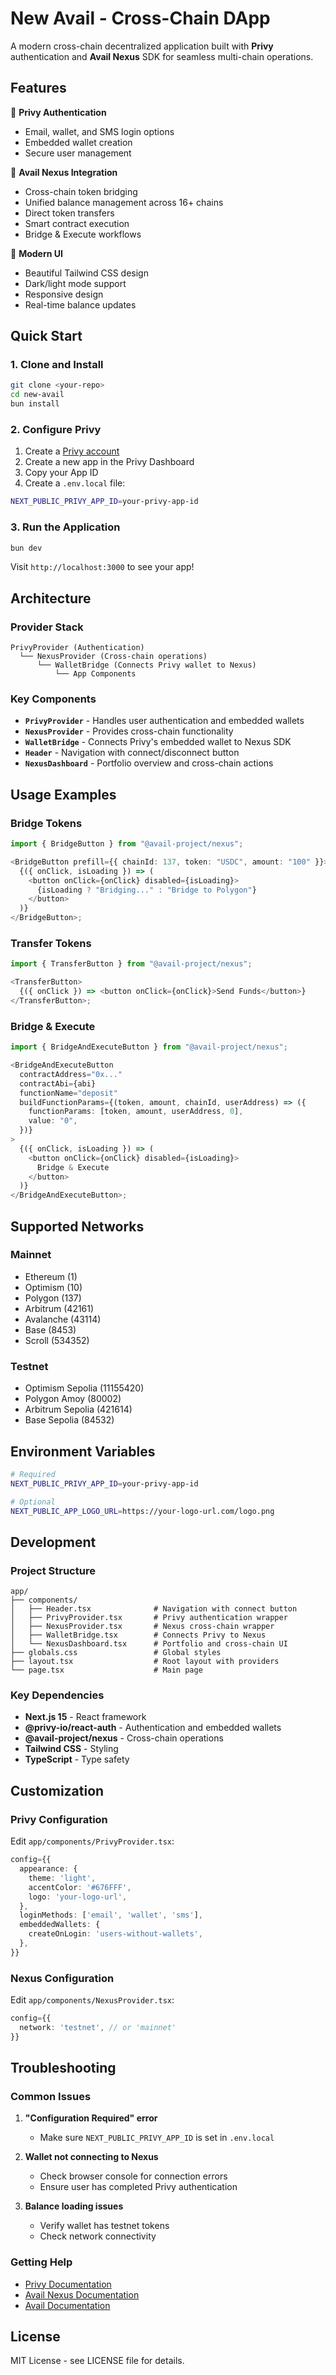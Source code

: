 # New Avail - Cross-Chain DApp

A modern cross-chain decentralized application built with **Privy** authentication and **Avail Nexus** SDK for seamless multi-chain operations.

## Features

🔐 **Privy Authentication**

- Email, wallet, and SMS login options
- Embedded wallet creation
- Secure user management

🌉 **Avail Nexus Integration**

- Cross-chain token bridging
- Unified balance management across 16+ chains
- Direct token transfers
- Smart contract execution
- Bridge & Execute workflows

🎨 **Modern UI**

- Beautiful Tailwind CSS design
- Dark/light mode support
- Responsive design
- Real-time balance updates

## Quick Start

### 1. Clone and Install

```bash
git clone <your-repo>
cd new-avail
bun install
```

### 2. Configure Privy

1. Create a [Privy account](https://dashboard.privy.io/)
2. Create a new app in the Privy Dashboard
3. Copy your App ID
4. Create a `.env.local` file:

```bash
NEXT_PUBLIC_PRIVY_APP_ID=your-privy-app-id
```

### 3. Run the Application

```bash
bun dev
```

Visit `http://localhost:3000` to see your app!

## Architecture

### Provider Stack

```
PrivyProvider (Authentication)
  └── NexusProvider (Cross-chain operations)
      └── WalletBridge (Connects Privy wallet to Nexus)
          └── App Components
```

### Key Components

- **`PrivyProvider`** - Handles user authentication and embedded wallets
- **`NexusProvider`** - Provides cross-chain functionality
- **`WalletBridge`** - Connects Privy's embedded wallet to Nexus SDK
- **`Header`** - Navigation with connect/disconnect button
- **`NexusDashboard`** - Portfolio overview and cross-chain actions

## Usage Examples

### Bridge Tokens

```typescript
import { BridgeButton } from "@avail-project/nexus";

<BridgeButton prefill={{ chainId: 137, token: "USDC", amount: "100" }}>
  {({ onClick, isLoading }) => (
    <button onClick={onClick} disabled={isLoading}>
      {isLoading ? "Bridging..." : "Bridge to Polygon"}
    </button>
  )}
</BridgeButton>;
```

### Transfer Tokens

```typescript
import { TransferButton } from "@avail-project/nexus";

<TransferButton>
  {({ onClick }) => <button onClick={onClick}>Send Funds</button>}
</TransferButton>;
```

### Bridge & Execute

```typescript
import { BridgeAndExecuteButton } from "@avail-project/nexus";

<BridgeAndExecuteButton
  contractAddress="0x..."
  contractAbi={abi}
  functionName="deposit"
  buildFunctionParams={(token, amount, chainId, userAddress) => ({
    functionParams: [token, amount, userAddress, 0],
    value: "0",
  })}
>
  {({ onClick, isLoading }) => (
    <button onClick={onClick} disabled={isLoading}>
      Bridge & Execute
    </button>
  )}
</BridgeAndExecuteButton>;
```

## Supported Networks

### Mainnet

- Ethereum (1)
- Optimism (10)
- Polygon (137)
- Arbitrum (42161)
- Avalanche (43114)
- Base (8453)
- Scroll (534352)

### Testnet

- Optimism Sepolia (11155420)
- Polygon Amoy (80002)
- Arbitrum Sepolia (421614)
- Base Sepolia (84532)

## Environment Variables

```bash
# Required
NEXT_PUBLIC_PRIVY_APP_ID=your-privy-app-id

# Optional
NEXT_PUBLIC_APP_LOGO_URL=https://your-logo-url.com/logo.png
```

## Development

### Project Structure

```
app/
├── components/
│   ├── Header.tsx              # Navigation with connect button
│   ├── PrivyProvider.tsx       # Privy authentication wrapper
│   ├── NexusProvider.tsx       # Nexus cross-chain wrapper
│   ├── WalletBridge.tsx        # Connects Privy to Nexus
│   └── NexusDashboard.tsx      # Portfolio and cross-chain UI
├── globals.css                 # Global styles
├── layout.tsx                  # Root layout with providers
└── page.tsx                    # Main page
```

### Key Dependencies

- **Next.js 15** - React framework
- **@privy-io/react-auth** - Authentication and embedded wallets
- **@avail-project/nexus** - Cross-chain operations
- **Tailwind CSS** - Styling
- **TypeScript** - Type safety

## Customization

### Privy Configuration

Edit `app/components/PrivyProvider.tsx`:

```typescript
config={{
  appearance: {
    theme: 'light',
    accentColor: '#676FFF',
    logo: 'your-logo-url',
  },
  loginMethods: ['email', 'wallet', 'sms'],
  embeddedWallets: {
    createOnLogin: 'users-without-wallets',
  },
}}
```

### Nexus Configuration

Edit `app/components/NexusProvider.tsx`:

```typescript
config={{
  network: 'testnet', // or 'mainnet'
}}
```

## Troubleshooting

### Common Issues

1. **"Configuration Required" error**

   - Make sure `NEXT_PUBLIC_PRIVY_APP_ID` is set in `.env.local`

2. **Wallet not connecting to Nexus**

   - Check browser console for connection errors
   - Ensure user has completed Privy authentication

3. **Balance loading issues**
   - Verify wallet has testnet tokens
   - Check network connectivity

### Getting Help

- [Privy Documentation](https://docs.privy.io/)
- [Avail Nexus Documentation](https://github.com/availproject/nexus)
- [Avail Documentation](https://docs.availproject.org/)

## License

MIT License - see LICENSE file for details.
